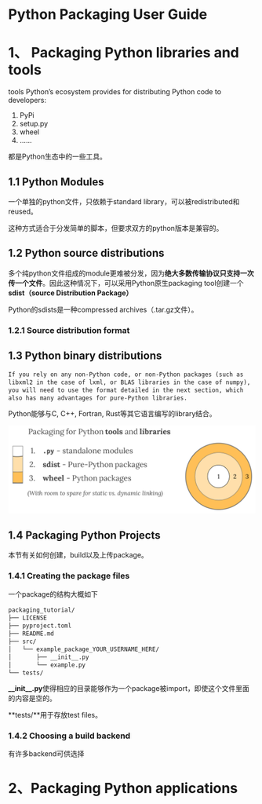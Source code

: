# Python Packaging User Guide



# 1、 Packaging Python libraries and tools

tools Python’s ecosystem provides for distributing Python code to developers:

1. PyPi
2. setup.py
3. wheel
4. ......

都是Python生态中的一些工具。

## 1.1 Python Modules

一个单独的python文件，只依赖于standard library，可以被redistributed和reused。

这种方式适合于分发简单的脚本，但要求双方的python版本是兼容的。

## 1.2 Python source distributions

多个纯python文件组成的module更难被分发，因为**绝大多数传输协议只支持一次传一个文件**。因此这种情况下，可以采用Python原生packaging tool创建一个**sdist（source Distribution Package）**



Python的sdists是一种compressed archives（.tar.gz文件）。

### 1.2.1 Source distribution format

## 1.3 Python binary distributions

```
If you rely on any non-Python code, or non-Python packages (such as libxml2 in the case of lxml, or BLAS libraries in the case of numpy), you will need to use the format detailed in the next section, which also has many advantages for pure-Python libraries.
```

Python能够与C, C++, Fortran, Rust等其它语言编写的library结合。

![A summary of Python's packaging capabilities for tools and libraries.](assets/py_pkg_tools_and_libs.png)

## 1.4 Packaging Python Projects

本节有关如何创建，build以及上传package。

### 1.4.1 Creating the package files

一个package的结构大概如下

```
packaging_tutorial/
├── LICENSE
├── pyproject.toml
├── README.md
├── src/
│   └── example_package_YOUR_USERNAME_HERE/
│       ├── __init__.py
│       └── example.py
└── tests/
```

**\_\_init\_\_.py**使得相应的目录能够作为一个package被import，即使这个文件里面的内容是空的。

**tests/**用于存放test files。

### 1.4.2 Choosing a build backend





有许多backend可供选择

# 2、Packaging Python applications